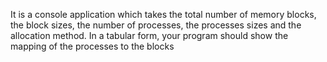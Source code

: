It is a console application which takes the total number of memory blocks, the block sizes, 
the number of processes, the processes sizes and the allocation method. In a tabular 
form, your program should show the mapping of the processes to the blocks
